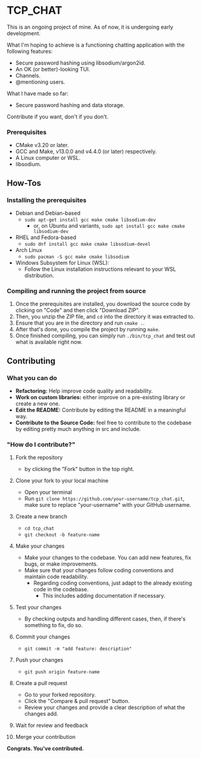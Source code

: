 # TCP_CHAT
<p>This is an ongoing project of mine. As of now, it is undergoing early development.</p>
<p>What I'm hoping to achieve is a functioning chatting application with the following features:</p>

- Secure password hashing using libsodium/argon2id.
- An OK (or better)-looking TUI.
- Channels.
- @mentioning users.

<p>What I have made so far:</p>

- Secure password hashing and data storage.

Contribute if you want, don't if you don't.


### Prerequisites
- CMake v3.20 or later.
- GCC and Make, v13.0.0 and v4.4.0 (or later) respectively.
- A Linux computer or WSL.
- libsodium.

## How-Tos

### Installing the prerequisites
- Debian and Debian-based 
    - `sudo apt-get install gcc make cmake libsodium-dev`
        - or, on Ubuntu and variants, `sudo apt install gcc make cmake libsodium-dev`
- RHEL and Fedora-based
    - `sudo dnf install gcc make cmake libsodium-devel`
- Arch Linux
    - `sudo pacman -S gcc make cmake libsodium`
- Windows Subsystem for Linux (WSL):
    - Follow the Linux installation instructions relevant to your WSL distribution.

### Compiling and running the project from source
1. Once the prerequisites are installed, you download the source code by clicking on "Code" and then click "Download ZIP".
2. Then, you unzip the ZIP file, and `cd` into the directory it was extracted to.
3. Ensure that you are in the directory and run `cmake .`.
4. After that's done, you compile the project by running `make`.
5. Once finished compiling, you can simply run `./bin/tcp_chat` and test out what is available right now.

## Contributing

### What you can do

- **Refactoring:** Help improve code quality and readability.
- **Work on custom libraries:** either improve on a pre-existing library or create a new one.
- **Edit the README:** Contribute by editing the README in a meaningful way.
- **Contribute to the Source Code:** feel free to contribute to the codebase by editing pretty much anything in src and include.

### "How do I contribute?"
1. Fork the repository
    - by clicking the "Fork" button in the top right.

2. Clone your fork to your local machine
    - Open your terminal
    - Run `git clone https://github.com/your-username/tcp_chat.git`, make sure to replace "your-username" with your GitHub username.

3. Create a new branch
    - `cd tcp_chat`
    - `git checkout -b feature-name`

4. Make your changes
    - Make your changes to the codebase. You can add new features, fix bugs, or make improvements.
    - Make sure that your changes follow coding conventions and maintain code readability.
        - Regarding coding conventions, just adapt to the already existing code in the codebase.
            - This includes adding documentation if necessary.

5. Test your changes
    - By checking outputs and handling different cases, then, if there's something to fix, do so.

6. Commit your changes
    - `git commit -m "add feature: description"`

7. Push your changes
    - `git push origin feature-name`

8. Create a pull request
    - Go to your forked repository.
    - Click the "Compare & pull request" button.
    - Review your changes and provide a clear description of what the changes add.

9. Wait for review and feedback

10. Merge your contribution

**Congrats. You've contributed.**
